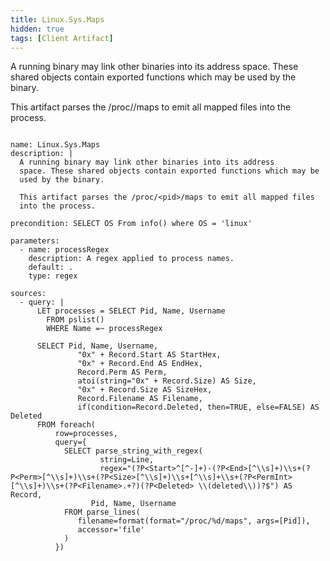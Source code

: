 ```yaml
---
title: Linux.Sys.Maps
hidden: true
tags: [Client Artifact]
---
```


A running binary may link other binaries into its address
space. These shared objects contain exported functions which may be
used by the binary.

This artifact parses the /proc/<pid>/maps to emit all mapped files
into the process.


<pre><code class="language-yaml">
name: Linux.Sys.Maps
description: |
  A running binary may link other binaries into its address
  space. These shared objects contain exported functions which may be
  used by the binary.

  This artifact parses the /proc/&lt;pid&gt;/maps to emit all mapped files
  into the process.

precondition: SELECT OS From info() where OS = 'linux'

parameters:
  - name: processRegex
    description: A regex applied to process names.
    default: .
    type: regex

sources:
  - query: |
      LET processes = SELECT Pid, Name, Username
        FROM pslist()
        WHERE Name =~ processRegex

      SELECT Pid, Name, Username,
               "0x" + Record.Start AS StartHex,
               "0x" + Record.End AS EndHex,
               Record.Perm AS Perm,
               atoi(string="0x" + Record.Size) AS Size,
               "0x" + Record.Size AS SizeHex,
               Record.Filename AS Filename,
               if(condition=Record.Deleted, then=TRUE, else=FALSE) AS Deleted
      FROM foreach(
          row=processes,
          query={
            SELECT parse_string_with_regex(
                    string=Line,
                    regex="(?P&lt;Start&gt;^[^-]+)-(?P&lt;End&gt;[^\\s]+)\\s+(?P&lt;Perm&gt;[^\\s]+)\\s+(?P&lt;Size&gt;[^\\s]+)\\s+[^\\s]+\\s+(?P&lt;PermInt&gt;[^\\s]+)\\s+(?P&lt;Filename&gt;.+?)(?P&lt;Deleted&gt; \\(deleted\\))?$") AS Record,
                  Pid, Name, Username
            FROM parse_lines(
               filename=format(format="/proc/%d/maps", args=[Pid]),
               accessor='file'
            )
          })

</code></pre>

